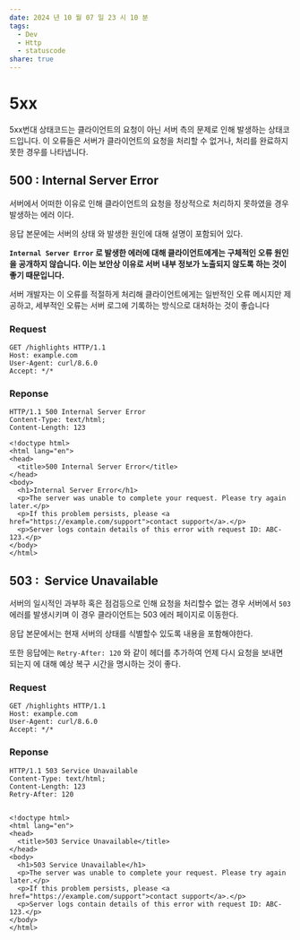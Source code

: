 ```yaml
---
date: 2024 년 10 월 07 일 23 시 10 분
tags:
  - Dev
  - Http
  - statuscode
share: true
---
```


# 5xx 

5xx번대 상태코드는 클라이언트의 요청이 아닌 서버 측의 문제로 인해 발생하는 상태코드입니다. 이 오류들은 서버가 클라이언트의 요청을 처리할 수 없거나, 처리를 완료하지 못한 경우를 나타냅니다.

## 500 : Internal Server Error

서버에서 어떠한 이유로 인해 클라이언트의 요청을 정상적으로 처리하지 못하였을 경우 발생하는 에러 이다.

응답 본문에는 서버의 상태 와 발생한 원인에 대해 설명이 포함되어 있다.

**`Internal Server Error` 로 발생한 에러에 대해 클라이언트에게는 구체적인 오류 원인을 공개하지 않습니다. 이는 보안상 이유로 서버 내부 정보가 노출되지 않도록 하는 것이 좋기 때문입니다.**

서버 개발자는 이 오류를 적절하게 처리해 클라이언트에게는 일반적인 오류 메시지만 제공하고, 세부적인 오류는 서버 로그에 기록하는 방식으로 대처하는 것이 좋습니다

### Request

```http
GET /highlights HTTP/1.1
Host: example.com
User-Agent: curl/8.6.0
Accept: */*

```


### Reponse

```http
HTTP/1.1 500 Internal Server Error
Content-Type: text/html;
Content-Length: 123

<!doctype html>
<html lang="en">
<head>
  <title>500 Internal Server Error</title>
</head>
<body>
  <h1>Internal Server Error</h1>
  <p>The server was unable to complete your request. Please try again later.</p>
  <p>If this problem persists, please <a href="https://example.com/support">contact support</a>.</p>
  <p>Server logs contain details of this error with request ID: ABC-123.</p>
</body>
</html>

```


## 503 :  Service Unavailable

서버의 일시적인 과부하 혹은 점검등으로 인해 요청을 처리할수 없는 경우 서버에서 `503` 에러를 발생시키며 이 경우 클라이언트는 503 에러 페이지로 이동한다.

응답 본문에서는 현재 서버의 상태를 식별할수 있도록 내용을 포함해야한다. 

또한 응답에는 `Retry-After: 120` 와 같이 헤더를 추가하여 언제 다시 요청을 보내면 되는지 에 대해 예상 복구 시간을 명시하는 것이 좋다.

### Request

```http
GET /highlights HTTP/1.1
Host: example.com
User-Agent: curl/8.6.0
Accept: */*

```


### Reponse

```http
HTTP/1.1 503 Service Unavailable
Content-Type: text/html;
Content-Length: 123
Retry-After: 120


<!doctype html>
<html lang="en">
<head>
  <title>503 Service Unavailable</title>
</head>
<body>
  <h1>503 Service Unavailable</h1>
  <p>The server was unable to complete your request. Please try again later.</p>
  <p>If this problem persists, please <a href="https://example.com/support">contact support</a>.</p>
  <p>Server logs contain details of this error with request ID: ABC-123.</p>
</body>
</html>

```